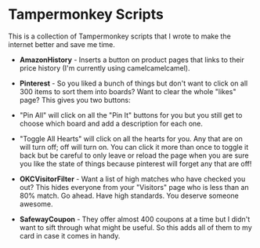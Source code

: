Tampermonkey Scripts
============
This is a collection of Tampermonkey scripts that I wrote to make the internet better and save me time.  

* **AmazonHistory** - Inserts a button on product pages that links to their price history (I'm currently using camelcamelcamel).

* **Pinterest** - So you liked a bunch of things but don't want to click on all 300 items to sort them into boards?  Want to clear the whole "likes" page?  This gives you two buttons: 
 * "Pin All" will click on all the "Pin It" buttons for you but you still get to choose which board and add a description for each one.
 * "Toggle All Hearts" will click on all the hearts for you.  Any that are on will turn off; off will turn on.  You can click it more than once to toggle it back but be careful to only leave or reload the page when you are sure you like the state of things because pinterest will forget any that are off!

* **OKCVisitorFilter** - Want a list of high matches who have checked you out?  This hides everyone from your "Visitors" page who is less than an 80% match.  Go ahead.  Have high standards.  You deserve someone awesome.

* **SafewayCoupon** - They offer almost 400 coupons at a time but I didn't want to sift through what might be useful.  So this adds all of them to my card in case it comes in handy.
